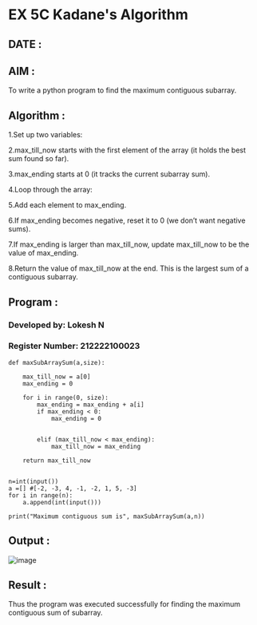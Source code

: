 # EX 5C Kadane's Algorithm

## DATE :

## AIM :

To write a python program to find the maximum contiguous subarray.

## Algorithm :

1.Set up two variables:

2.max_till_now starts with the first element of the array (it holds the best sum found so far).

3.max_ending starts at 0 (it tracks the current subarray sum).

4.Loop through the array:

5.Add each element to max_ending.

6.If max_ending becomes negative, reset it to 0 (we don’t want negative sums).

7.If max_ending is larger than max_till_now, update max_till_now to be the value of max_ending.

8.Return the value of max_till_now at the end. This is the largest sum of a contiguous subarray.   

## Program :

### Developed by: Lokesh N
### Register Number:  212222100023

```
def maxSubArraySum(a,size):
    
    max_till_now = a[0]
    max_ending = 0
    
    for i in range(0, size):
        max_ending = max_ending + a[i]
        if max_ending < 0:
            max_ending = 0
        
        
        elif (max_till_now < max_ending):
            max_till_now = max_ending
            
    return max_till_now
    
    
n=int(input())  
a =[] #[-2, -3, 4, -1, -2, 1, 5, -3]
for i in range(n):
    a.append(int(input()))
  
print("Maximum contiguous sum is", maxSubArraySum(a,n))
```

## Output :

![image](https://github.com/user-attachments/assets/a3cab0c3-35e1-456e-aafe-b18dac632d29)


## Result :

Thus the program was executed successfully for finding the maximum contiguous sum of subarray.

